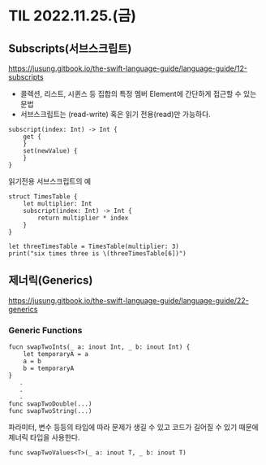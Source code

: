 # TIL 2022.11.25.(금)
## Subscripts(서브스크립트)
https://jusung.gitbook.io/the-swift-language-guide/language-guide/12-subscripts
* 콜렉션, 리스트, 시퀸스 등 집합의 특정 멤버 Element에 간단하게 접근할 수 있는 문법
* 서브스크립트는 (read-write) 혹은 읽기 전용(read)만 가능하다.
```
subscript(index: Int) -> Int {
    get {
    }
    set(newValue) {
    }
}
```

읽기전용 서브스크립트의 예
```
struct TimesTable {
    let multiplier: Int
    subscript(index: Int) -> Int {
        return multiplier * index
    }
}

let threeTimesTable = TimesTable(multiplier: 3)
print("six times three is \(threeTimesTable[6])")
```

## 제너릭(Generics)
https://jusung.gitbook.io/the-swift-language-guide/language-guide/22-generics
### Generic Functions
```
fucn swapTwoInts(_ a: inout Int, _ b: inout Int) {
    let temporaryA = a
    a = b
    b = temporaryA
}
   .
   .
   .
func swapTwoDouble(...) 
func swapTwoString(...)
```
파라미터, 변수 등등의 타입에 따라 문제가 생길 수 있고 코드가 길어질 수 있기 때문에 제너릭 타입을 사용한다.

```
func swapTwoValues<T>(_ a: inout T, _ b: inout T)
```